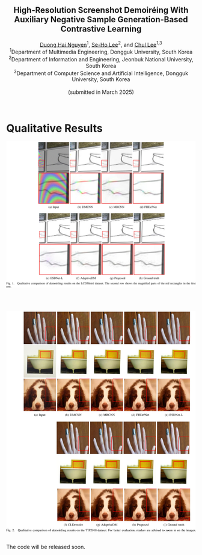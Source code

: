 <!-- PROJECT LOGO -->
<br />
<p align="center">
  <!-- <a href="https://nhduong.github.io/">
    <img src="dgu.png" alt="Logo" width="224" height="224">
  </a> -->

  <h2 align="center">High-Resolution Screenshot Demoiréing With Auxiliary Negative Sample Generation-Based Contrastive Learning</h2>

  <p align="center">
    <a href="mailto:duongnguyen@mme.dongguk.edu" target="_blank">Duong Hai Nguyen</a><sup>1</sup>,
    <a href="mailto:seholee@jbnu.ac.kr" target="_blank">Se-Ho Lee</a><sup>2</sup>, and 
    <a href="mailto:chullee@dongguk.edu" target="_blank">Chul Lee</a><sup>1,3</sup>
    <br>
    <sup>1</sup>Department of Multimedia Engineering, Dongguk University, South Korea<br>
    <sup>2</sup>Department of Information and Engineering, Jeonbuk National University, South Korea<br>
    <sup>3</sup>Department of Computer Science and Artificial Intelligence, Dongguk University, South Korea
    <br>
    <br>
    (submitted in March 2025)
  </p>
</p>

<br>

# Qualitative Results
<div style="display: flex; justify-content: center;">
  <img src="./figs/aim.png" width="800">
</div>

<br> <br>

<div style="display: flex; justify-content: center;">
  <img src="./figs/tip.png" width="800">
</div>

<br>

The code will be released soon.
